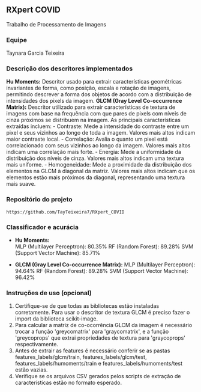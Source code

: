 ## **RXpert COVID**
Trabalho de Processamento de Imagens

### **Equipe**
Taynara Garcia Teixeira

### **Descrição dos descritores implementados**
 **Hu Moments:** 
    Descritor usado para extrair características geométricas invariantes de forma, como posição, escala e rotação de imagens, permitindo descrever a forma dos objetos de acordo com a distribuição de intensidades dos pixels da imagem.
 **GLCM (Gray Level Co-occurrence Matrix):** 
    Descritor utilizado para extrair características de textura de imagens com base na frequência com que pares de pixels com níveis de cinza próximos se distribuem na imagem. As principais características extraídas incluem:
    - Contraste: Mede a intensidade do contraste entre um pixel e seus vizinhos ao longo de toda a imagem. Valores mais altos indicam maior contraste local.
    - Correlação: Avalia o quanto um pixel está correlacionado com seus vizinhos ao longo da imagem. Valores mais altos indicam uma correlação mais forte.
    - Energia: Mede a uniformidade da distribuição dos níveis de cinza. Valores mais altos indicam uma textura mais uniforme.
    - Homogeneidade: Mede a proximidade da distribuição dos elementos na GLCM à diagonal da matriz. Valores mais altos indicam que os elementos estão mais próximos da diagonal, representando uma textura mais suave.

### **Repositório do projeto**
    https://github.com/TayTeixeira7/RXpert_COVID

### **Classificador e acurácia**


- **Hu Moments:**   
    MLP (Multilayer Perceptron): 80.35%
    RF (Random Forest): 89.28%
    SVM (Support Vector Machine): 85.71%

- **GLCM (Gray Level Co-occurrence Matrix):** 
    MLP (Multilayer Perceptron): 94.64%
    RF (Random Forest): 89.28%
    SVM (Support Vector Machine): 96.42%


### **Instruções de uso (opcional)**
1. Certifique-se de que todas as bibliotecas estão instaladas corretamente. Para usar o descritor de textura GLCM é preciso fazer o import da biblioteca scikit-image.
2. Para calcular a matriz de co-ocorrência GLCM da imagem é
necessário trocar a função 'greycomatrix' para 'graycomatrix', e a função 'greycoprops' que extrai propriedades de textura para 'graycoprops' respectivamente.
3. Antes de extrair as features é necessário conferir
 se as pastas features_labels/glcm/train, features_labels/glcm/test, features_labels/humoments/train e features_labels/humoments/test estão vazias.
4. Verifique se os arquivos CSV gerados pelos scripts de extração de características estão no formato esperado.
